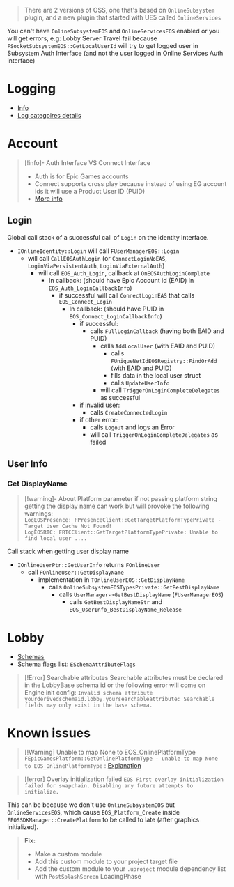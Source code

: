 > There are 2 versions of OSS, one that's based on `OnlineSubsystem` plugin, and a new plugin that started with UE5 called `OnlineServices`

You can't have `OnlineSubsystemEOS` and `OnlineServicesEOS` enabled or you will get errors, e.g: Lobby Server Travel fail because `FSocketSubsystemEOS::GetLocalUserId` will try to get logged user in Subsystem Auth Interface (and not the user logged in Online Services Auth interface)
# Logging
- [Info](https://dev.epicgames.com/docs/epic-online-services/eos-get-started/working-with-the-eos-sdk/eossdkc-sharp-getting-started#logging)
- [Log categoires details](https://dev.epicgames.com/docs/en-US/api-ref/enums/eos-e-log-category)
# Account

> [!info]- Auth Interface VS Connect Interface
> - Auth is for Epic Games accounts
> - Connect supports cross play because instead of using EG account ids it will use a Product User ID (PUID)
> - [More info]( https://dev.epicgames.com/docs/epic-account-services/auth/auth-interface#differences-between-auth-interface-and-connect-interface)
## Login
Global call stack of a successful call of `Login` on the identity interface.
- `IOnlineIdentity::Login` will call `FUserManagerEOS::Login`
	- will call `CallEOSAuthLogin` (or `ConnectLoginNoEAS`, `LoginViaPersistentAuth`, `LoginViaExternalAuth`)
		- will call `EOS_Auth_Login`, callback at `OnEOSAuthLoginComplete`
			- In callback: (should have Epic Account id (EAID) in `EOS_Auth_LoginCallbackInfo`)
				- if successful will call `ConnectLoginEAS` that calls `EOS_Connect_Login`
					- In callback: (should have PUID in `EOS_Connect_LoginCallbackInfo`)
						- if successful:
							- calls `FullLoginCallback` (having both EAID and PUID)
								- calls `AddLocalUser` (with EAID and PUID)
									- calls `FUniqueNetIdEOSRegistry::FindOrAdd` (with EAID and PUID)
									- fills data in the local user struct
									- calls `UpdateUserInfo`
								- will call `TriggerOnLoginCompleteDelegates` as successful
						- if invalid user:
							- calls `CreateConnectedLogin`
						- if other error:
							- calls `Logout` and logs an Error
							- will call `TriggerOnLoginCompleteDelegates` as failed

## User Info

### Get DisplayName

> [!warning]- About Platform parameter
> if not passing platform string getting the display name can work but will provoke the following warnings:<br>
> `LogEOSPresence: FPresenceClient::GetTargetPlatformTypePrivate - Target User Cache Not Found!`<br>
> `LogEOSRTC: FRTCClient::GetTargetPlatformTypePrivate: Unable to find local user ....`

Call stack when getting user display name
- `IOnlineUserPtr::GetUserInfo` returns `FOnlineUser`
	- call `FOnlineUser::GetDisplayName`
		- implementation in `TOnlineUserEOS::GetDisplayName`
			- calls `OnlineSubsystemEOSTypesPrivate::GetBestDisplayName`
				- calls `UserManager->GetBestDisplayName` (`FUserManagerEOS`)
					- calls `GetBestDisplayNameStr` and `EOS_UserInfo_BestDisplayName_Release`




# Lobby
- [Schemas](https://dev.epicgames.com/documentation/en-us/unreal-engine/lobbies-interface-in-unreal-engine#configuration)
- Schema flags list: `ESchemaAttributeFlags`

> [!Error] Searchable attributes
> Searchable attributes must be declared in the LobbyBase schema id or the following error will come on Engine init config: `Invalid schema attribute yourderivedschemaid.lobby.yoursearchableattribute: Searchable fields may only exist in the base schema.`
# Known issues

> [!Warning] Unable to map None to EOS_OnlinePlatformType
> `FEpicGamesPlatform::GetOnlinePlatformType - unable to map None to EOS_OnlinePlatformType` : [Explanation](https://eoshelp.epicgames.com/s/article/Why-is-the-warning-LogEOS-FEpicGamesPlatform-GetOnlinePlatformType-unable-to-map-None-to-EOS-OnlinePlatformType-thrown)

> [!error] Overlay initialization failed
> `EOS First overlay initialization failed for swapchain. Disabling any future attempts to initialize.`
> 
This can be because we don't use `OnlineSubsystemEOS` but `OnlineServicesEOS`, which cause `EOS_Platform_Create` inside `FEOSSDKManager::CreatePlatform` to be called to late (after graphics initialized).
> 
> **Fix:**
> - Make a custom module
> - Add this custom module to your project target file
> - Add the custom module to your `.uproject`  module dependency list with `PostSplashScreen` LoadingPhase

